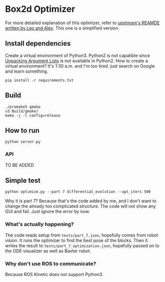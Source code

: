 # Box2d Optimizer

For more detailed explanation of this optimizer, refer to [upstream's REAMDE written by Leo and Alex](https://github.com/leonidk/Box2D/blob/master/README.md). This one is a simplified version.

## Install dependencies

Create a virtual environment of Python3. Python2 is not capatible since [Unpacking Argument Lists](https://docs.python.org/3/tutorial/controlflow.html#unpacking-argument-lists) is not available in Python2. How to create a virtual environment? It's 1:30 a.m. and I'm too tired. just search on Google and learn something.

```
pip install -r requirements.txt
```

## Build
```
./premake5 gmake
cd Build/gmake/
make -j -l config=release
```

## How to run
```
python server.py
```
### API

TO BE ADDED

## Simple test

```
python optimize.py --part 7 differential_evolution --opt_iters 500
```
Why it is part 7? Because that's the code added by me, and I don't want to change the already too complicated structure. The code will not show any GUI and fail. Just ignore the error by now.

### What's actually happening?

The code reads setup from `tests/part_7.json`, hopefully comes from robot vision. It runs the optimizer to find the best pose of the blocks. Then it writes the result to `tests/part_7_optimization.json`, hopefully passed on to the ODE visualizer as well as Baxter robot.

### Why don't use ROS to communicate?

Because ROS Kinetic does not support Python3.
